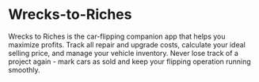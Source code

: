 # Wrecks-to-Riches
Wrecks to Riches is the car-flipping companion app that helps you maximize profits. Track all repair and upgrade costs, calculate your ideal selling price, and manage your vehicle inventory.  Never lose track of a project again - mark cars as sold and keep your flipping operation running smoothly.

